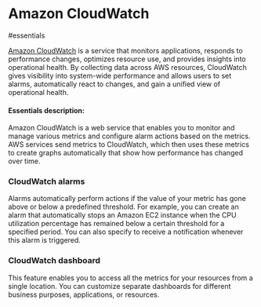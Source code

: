 # Amazon CloudWatch

#essentials 

[Amazon CloudWatch](https://aws.amazon.com/cloudwatch/) is a service that monitors applications, responds to performance changes, optimizes resource use, and provides insights into operational health. By collecting data across AWS resources, CloudWatch gives visibility into system-wide performance and allows users to set alarms, automatically react to changes, and gain a unified view of operational health.

#### Essentials description:
Amazon CloudWatch is a web service that enables you to monitor and manage various metrics and configure alarm actions based on the metrics. AWS services send metrics to CloudWatch, which then uses these metrics to create graphs automatically that show how performance has changed over time.

### CloudWatch alarms
Alarms automatically perform actions if the value of your metric has gone above or below a predefined threshold. For example, you can create an alarm that automatically stops an Amazon EC2 instance when the CPU utilization percentage has remained below a certain threshold for a specified period. You can also specify to receive a notification whenever this alarm is triggered.

### CloudWatch dashboard
This feature enables you to access all the metrics for your resources from a single location. You can customize separate dashboards for different business purposes, applications, or resources.